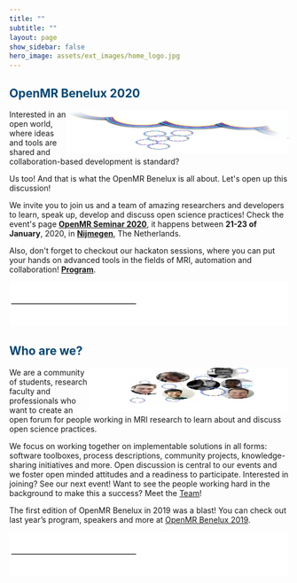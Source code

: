 ```yaml
---
title: ""
subtitle: ""
layout: page
show_sidebar: false
hero_image: assets/ext_images/home_logo.jpg
---
```


## <span style="color:#004777"> OpenMR Benelux 2020 </span> 

<img style="float: right;" src="assets/ext_images/side-column-openmr2020.jpg" width="400" height="80"> 


Interested in an open world, where ideas and tools are shared and collaboration-based development is standard?

Us too! And that is what the OpenMR Benelux is all about. Let's open up this discussion!<br />

We invite you to join us and a team of amazing researchers and developers to learn, speak up, develop and discuss open science practices! Check the event's page [**OpenMR Seminar 2020**](./page-openmrb-2020), it happens between **21-23 of January**, 2020, in  [**Nijmegen**](./page-location-venue.md), The Netherlands.

Also, don't forget to checkout our hackaton sessions, where you can put your hands on advanced tools in the fields of MRI, automation and collaboration! [**Program**](./page-program.md).


![alt text](assets/ext_images/post_separator.png)

## <span style="color:#004777"> Who are we? </span>  

<img style="float: right;" src="assets/ext_images/side-column-team.jpg" width="360" height="80"> 

We are a community of students, research faculty and professionals who want to create an open forum for people working in MRI research to learn about and discuss open science practices.

We focus on working together on implementable solutions in all forms: software toolboxes, process descriptions, community projects, knowledge-sharing initiatives and more. Open discussion is central to our events and we foster open minded attitudes and a readiness to participate. Interested in joining? See our next event! Want to see the people working hard in the background to make this a success? Meet the [Team](./page-team)!

The first edition of OpenMR Benelux in 2019 was a blast! You can check out last year’s program, speakers and more at [OpenMR Benelux 2019](https://openmrbenelux.github.io/openmrb2019/).

![alt text](assets/ext_images/post_separator.png)
